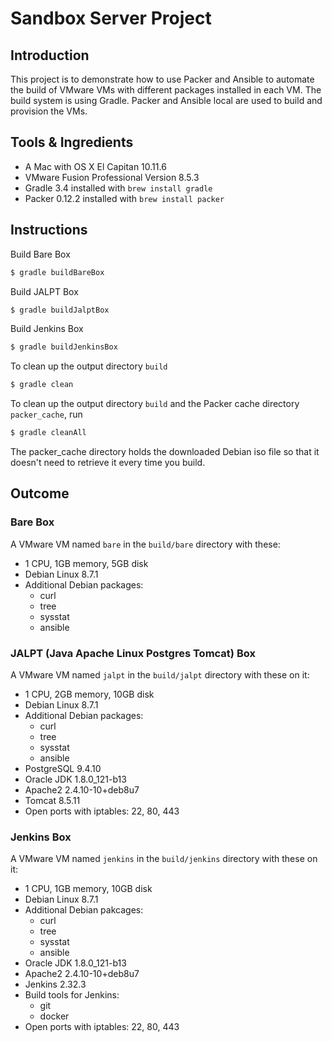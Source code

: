 # Sandbox Server Project

## Introduction
This project is to demonstrate how to use Packer and Ansible to automate the build of VMware VMs with
different packages installed in each VM. The build system is using Gradle. Packer and Ansible local are 
used to build and provision the VMs.

## Tools & Ingredients
* A Mac with OS X El Capitan 10.11.6
* VMware Fusion Professional Version 8.5.3
* Gradle 3.4 installed with `brew install gradle`
* Packer 0.12.2 installed with `brew install packer`

## Instructions
Build Bare Box
```sh
$ gradle buildBareBox
```

Build JALPT Box
```sh
$ gradle buildJalptBox
```

Build Jenkins Box
```sh
$ gradle buildJenkinsBox
```

To clean up the output directory `build`
```sh
$ gradle clean
```

To clean up the output directory `build` and the Packer cache directory `packer_cache`, run
```sh
$ gradle cleanAll
```
The packer_cache directory holds the downloaded Debian iso file so that it doesn't need to 
retrieve it every time you build.

## Outcome

### Bare Box ###
A VMware VM named `bare` in the `build/bare` directory with these:
* 1 CPU, 1GB memory, 5GB disk
* Debian Linux 8.7.1
* Additional Debian packages:
  + curl
  + tree
  + sysstat
  + ansible

### JALPT (Java Apache Linux Postgres Tomcat) Box ###
A VMware VM named `jalpt` in the `build/jalpt` directory with these on it:
* 1 CPU, 2GB memory, 10GB disk
* Debian Linux 8.7.1
* Additional Debian packages:
  + curl
  + tree
  + sysstat
  + ansible
* PostgreSQL 9.4.10
* Oracle JDK 1.8.0_121-b13
* Apache2 2.4.10-10+deb8u7
* Tomcat 8.5.11
* Open ports with iptables: 22, 80, 443

### Jenkins Box ###
A VMware VM named `jenkins` in the `build/jenkins` directory with these on it:
* 1 CPU, 1GB memory, 10GB disk
* Debian Linux 8.7.1
* Additional Debian pakcages:
  + curl
  + tree
  + sysstat
  + ansible
* Oracle JDK 1.8.0_121-b13
* Apache2 2.4.10-10+deb8u7
* Jenkins 2.32.3
* Build tools for Jenkins:
  + git
  + docker
* Open ports with iptables: 22, 80, 443
